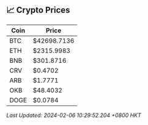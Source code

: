 ## 📈 Crypto Prices

| Coin | Price |
| ---- | ----- |
| BTC | $42698.7136 |
| ETH | $2315.9983 |
| BNB | $301.8716 |
| CRV | $0.4702 |
| ARB | $1.7771 |
| OKB | $48.4032 |
| DOGE | $0.0784 |

_Last Updated: 2024-02-06 10:29:52.204 +0800 HKT_